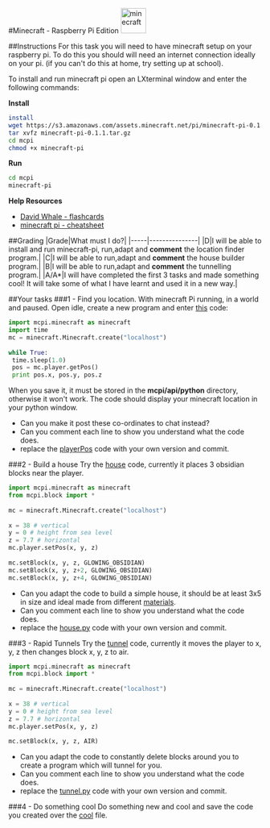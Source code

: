 #Minecraft - Raspberry Pi Edition <img src="../../Resources/mc.png" width=50px alt="minecraft">


##Instructions
For this task you will need to have minecraft setup on your raspberry pi. To do this you should will need an internet connection ideally on your pi. (if you can't do this at home, try setting up at school).

To install and run minecraft pi open an LXterminal window and enter the following commands:

**Install**
```bash
install
wget https://s3.amazonaws.com/assets.minecraft.net/pi/minecraft-pi-0.1.1.tar.gz
tar xvfz minecraft-pi-0.1.1.tar.gz
cd mcpi
chmod +x minecraft-pi
```

**Run**
```bash
cd mcpi
minecraft-pi
```

**Help Resources**
- [David  Whale - flashcards](http://blog.whaleygeek.co.uk/wp-content/uploads/2013/06/minecraftPi-flashcards.pdf)
- [minecraft pi - cheatsheet](http://arghbox.files.wordpress.com/2013/06/table.pdf)


##Grading
|Grade|What must I do?|
|-----|---------------|
|D|I will be able to install and run minecraft-pi, run,adapt and **comment** the location finder program.|
|C|I will be able to run,adapt and **comment** the house builder program.|
|B|I will be able to run,adapt and **comment** the tunnelling program.|
|A/A*|I will have completed the first 3 tasks and made something cool! It will take some of what I have learnt and used it in a new way.|

##Your tasks
###1 - Find you location.
With minecraft Pi running, in a world and paused. Open idle, create a new program and enter [this](playerPos.py) code:
```python
import mcpi.minecraft as minecraft 
import time 
mc = minecraft.Minecraft.create("localhost") 
 
while True: 
 time.sleep(1.0) 
 pos = mc.player.getPos() 
 print pos.x, pos.y, pos.z
```
When you save it, it must be stored in the **mcpi/api/python** directory, otherwise it won't work. The code should display your minecraft location in your python window.

- Can you make it post these co-ordinates to chat instead?
- Can you comment each line to show you understand what the code does.
- replace the [playerPos](playerPos.py) code with your own version and commit. 

###2 - Build a house
Try the [house](house.py) code, currently it places 3 obsidian blocks near the player.

```python
import mcpi.minecraft as minecraft 
from mcpi.block import * 
 
mc = minecraft.Minecraft.create("localhost") 
 
x = 38 # vertical 
y = 0 # height from sea level 
z = 7.7 # horizontal 
mc.player.setPos(x, y, z) 
 
mc.setBlock(x, y, z, GLOWING_OBSIDIAN) 
mc.setBlock(x, y, z+2, GLOWING_OBSIDIAN) 
mc.setBlock(x, y, z+4, GLOWING_OBSIDIAN) 
```

- Can you adapt the code to build a simple house, it should be at least 3x5 in size and ideal made from different [materials](http://minecraft.gamepedia.com/Data_values_(Pocket_Edition)).
- Can you comment each line to show you understand what the code does.
- replace the [house.py](house.py) code with your own version and commit. 

###3 - Rapid Tunnels
Try the [tunnel](tunnel.py) code, currently it moves the player to x, y, z then changes block x, y, z to air.
```python
import mcpi.minecraft as minecraft 
from mcpi.block import * 
 
mc = minecraft.Minecraft.create("localhost") 
 
x = 38 # vertical 
y = 0 # height from sea level 
z = 7.7 # horizontal 
mc.player.setPos(x, y, z) 
 
mc.setBlock(x, y, z, AIR) 

```

- Can you adapt the code to constantly delete blocks around you to create a program which will tunnel for you.
- Can you comment each line to show you understand what the code does.
- replace the [tunnel.py](tunnel.py) code with your own version and commit.

###4 - Do something cool
Do something new and cool and save the code you created over the [cool](cool.py) file.
